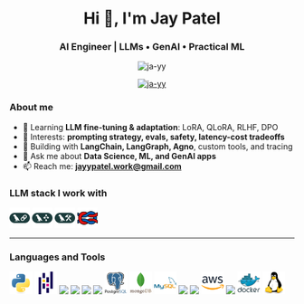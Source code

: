 <h1 align="center">Hi 👋, I'm Jay Patel</h1>
<h3 align="center">AI Engineer | LLMs • GenAI • Practical ML</h3>

<p align="center">
  <img src="https://komarev.com/ghpvc/?username=ja-yy&label=Profile%20views&color=0e75b6&style=flat" alt="ja-yy" />
</p>

<p align="center">
  <a href="https://github.com/ryo-ma/github-profile-trophy">
    <img src="https://github-profile-trophy.vercel.app/?username=ja-yy" alt="ja-yy" />
  </a>
</p>

### About me
- 🌱 Learning **LLM fine-tuning & adaptation**: LoRA, QLoRA, RLHF, DPO  
- 🔬 Interests: **prompting strategy, evals, safety, latency-cost tradeoffs**  
- 🧩 Building with **LangChain, LangGraph, Agno**, custom tools, and tracing  
- 💬 Ask me about **Data Science, ML, and GenAI apps**  
- 📫 Reach me: **jayypatel.work@gmail.com**

### LLM stack I work with
<p align="left">
  <img src="https://raw.githubusercontent.com/lobehub/lobe-icons/refs/heads/master/packages/static-png/dark/langchain-color.png" alt="LangChain" width="36" />
  <img src="https://raw.githubusercontent.com/lobehub/lobe-icons/refs/heads/master/packages/static-png/dark/langgraph-color.png" alt="LangGraph" width="36" />
  <img src="https://raw.githubusercontent.com/lobehub/lobe-icons/refs/heads/master/packages/static-png/dark/langsmith-color.png" alt="LangSmith" width="36" />
  <img src="https://raw.githubusercontent.com/lobehub/lobe-icons/refs/heads/master/packages/static-png/dark/langfuse-color.png" alt="Langfuse" width="36" />
</p>

---

### Languages and Tools
<p align="left">
  <a href="https://www.python.org"><img src="https://raw.githubusercontent.com/devicons/devicon/master/icons/python/python-original.svg" width="40"/></a>
  <a href="https://pandas.pydata.org/"><img src="https://raw.githubusercontent.com/devicons/devicon/2ae2a900d2f041da66e950e4d48052658d850630/icons/pandas/pandas-original.svg" width="40"/></a>
  <a href="https://scikit-learn.org/"><img src="https://upload.wikimedia.org/wikipedia/commons/0/05/Scikit_learn_logo_small.svg" width="40"/></a>
  <a href="https://www.tensorflow.org"><img src="https://www.vectorlogo.zone/logos/tensorflow/tensorflow-icon.svg" width="40"/></a>
  <a href="https://opencv.org/"><img src="https://www.vectorlogo.zone/logos/opencv/opencv-icon.svg" width="40"/></a>
  <a href="https://flask.palletsprojects.com/"><img src="https://www.vectorlogo.zone/logos/pocoo_flask/pocoo_flask-icon.svg" width="40"/></a>
  <a href="https://www.postgresql.org"><img src="https://raw.githubusercontent.com/devicons/devicon/master/icons/postgresql/postgresql-original-wordmark.svg" width="40"/></a>
  <a href="https://www.mongodb.com/"><img src="https://raw.githubusercontent.com/devicons/devicon/master/icons/mongodb/mongodb-original-wordmark.svg" width="40"/></a>
  <a href="https://www.mysql.com/"><img src="https://raw.githubusercontent.com/devicons/devicon/master/icons/mysql/mysql-original-wordmark.svg" width="40"/></a>
  <a href="https://git-scm.com/"><img src="https://www.vectorlogo.zone/logos/git-scm/git-scm-icon.svg" width="40"/></a>
  <a href="https://postman.com"><img src="https://www.vectorlogo.zone/logos/getpostman/getpostman-icon.svg" width="40"/></a>
  <a href="https://aws.amazon.com"><img src="https://raw.githubusercontent.com/devicons/devicon/master/icons/amazonwebservices/amazonwebservices-original-wordmark.svg" width="40"/></a>
  <a href="https://cloud.google.com"><img src="https://www.vectorlogo.zone/logos/google_cloud/google_cloud-icon.svg" width="40"/></a>
  <a href="https://www.docker.com/"><img src="https://raw.githubusercontent.com/devicons/devicon/master/icons/docker/docker-original-wordmark.svg" width="40"/></a>
  <a href="https://www.linux.org/"><img src="https://raw.githubusercontent.com/devicons/devicon/master/icons/linux/linux-original.svg" width="40"/></a>
</p>
